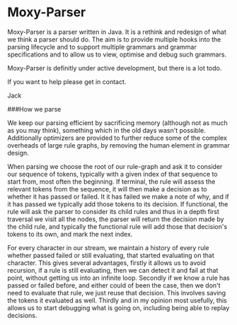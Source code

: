 Moxy-Parser
===========

Moxy-Parser is a parser written in Java. It is a rethink and redesign of what we think a parser should do. The aim is to provide multiple hooks into the parsing lifecycle and to support multiple grammars and grammar specifications and to allow us to view, optimise and debug such grammars. 


Moxy-Parser is definitly under active development, but there is a lot todo.

If you want to help please get in contact.

Jack

###How we parse

We keep our parsing efficient by sacrificing memory (although not as much as you may think), something which in the old days wasn't possible. Additionally optimizers are provided to further reduce some of the complex overheads of large rule graphs, by removing the human element in grammar design.

When parsing we choose the root of our rule-graph and ask it to consider our sequence of tokens, typically with a given index of that sequence to start from, most often the beginning. If terminal, the rule will assess the relevant tokens from the sequence, it will then make a decision as to whether it has passed or failed. It it has failed we make a note of why, and if it has passed we typically add those tokens to its decision. If functional, the rule will ask the parser to consider its child rules and thus in a depth first traversal we visit all the nodes, the parser will return the decision made by the child rule, and typically the functional rule will add those that decision's tokens to its own, and mark the next index. 

For every character in our stream, we maintain a history of every rule whether passed failed or still evaluating, that started evaluating on that character. This gives several advantages, firstly it allows us to avoid recursion, if a rule is still evaluating, then we can detect it and fail at that point, without getting us into an infinite loop. Secondly if we know a rule has passed or failed before, and either could of been the case, then we don't need to evaluate that rule, we just reuse that decision. This involves saving the tokens it evaluated as well. Thirdly and in my opinion most usefully, this allows us to start debugging what is going on, including being able to replay decisions.

